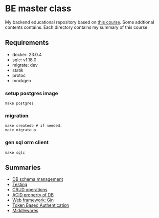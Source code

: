 # BE master class

My backend educational repository based on [this course](https://github.com/techschool/simplebank).
Some addtional contents contains.
Each directory contains my summary of this course.

## Requirements
- docker: 23.0.4
- sqlc: v1.18.0
- migrate: dev
- statik
- protoc
- mockgen

### setup postgres image

```
make postgres
```

### migration

```
make createdb # if needed.
make migrateup
```

### gen sql orm client

```
make sqlc
```

## Summaries

- [DB schema management](./db/README.md)
- [Testing](./db//TEST.md)
- [CRUD operations](./db/CRUD.md)
- [ACID property of DB](./db/ACID.md)
- [Web framework: Gin](./api/README.md)
- [Token Based Authentication](./api/AUTH.md)
- [Middlewares](./api/MIDLLEWARE.md)
